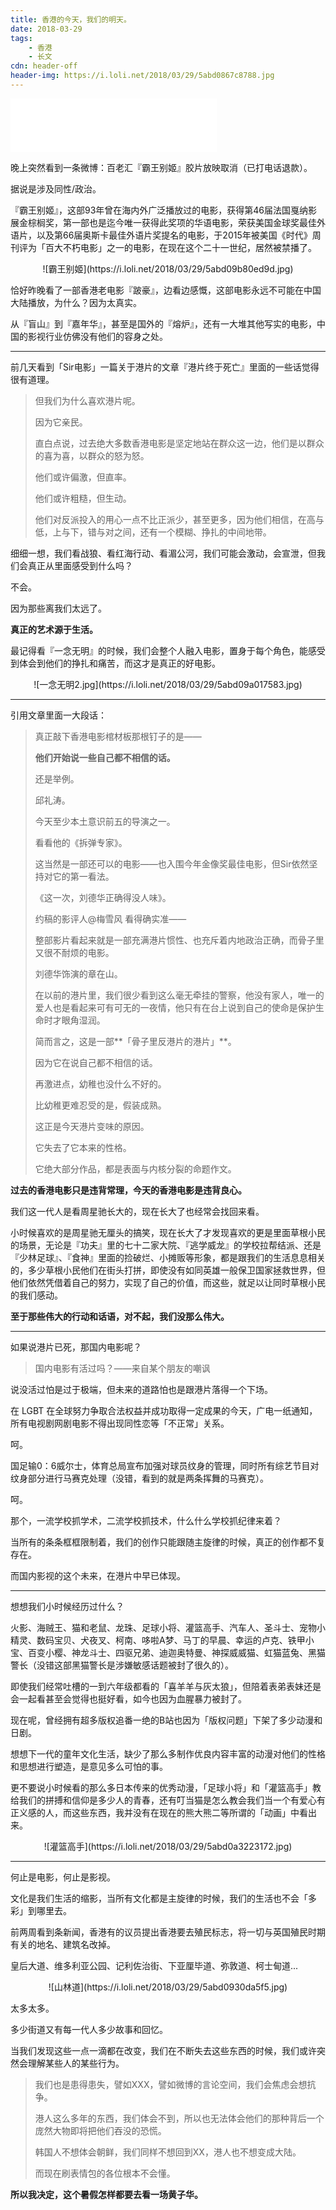```yaml
---
title: 香港的今天，我们的明天。
date: 2018-03-29
tags:
	- 香港
	- 长文
cdn: header-off
header-img: https://i.loli.net/2018/03/29/5abd0867c8788.jpg
---
```


<iframe frameborder="no" border="0" marginwidth="0" marginheight="0" width=330 height=86 src="//music.163.com/outchain/player?type=2&id=29431288&auto=0&height=66"></iframe>

晚上突然看到一条微博：百老汇『霸王别姬』胶片放映取消（已打电话退款）。

据说是涉及同性/政治。

『霸王别姬』，这部93年曾在海内外广泛播放过的电影，获得第46届法国戛纳影展金棕榈奖，第一部也是迄今唯一获得此奖项的华语电影，荣获美国金球奖最佳外语片，以及第66届奥斯卡最佳外语片奖提名的电影，于2015年被美国《时代》周刊评为「百大不朽电影」之一的电影，在现在这个二十一世纪，居然被禁播了。

<!--more-->

<div align=center>![霸王别姬](https://i.loli.net/2018/03/29/5abd09b80ed9d.jpg)</div>

恰好昨晚看了一部香港老电影『跛豪』，边看边感慨，这部电影永远不可能在中国大陆播放，为什么？因为太真实。

从『盲山』到『嘉年华』，甚至是国外的『熔炉』，还有一大堆其他写实的电影，中国的影视行业仿佛没有他们的容身之处。

***

前几天看到「Sir电影」一篇关于港片的文章『港片终于死亡』里面的一些话觉得很有道理。

>但我们为什么喜欢港片呢。
>
>因为它亲民。
>
>直白点说，过去绝大多数香港电影是坚定地站在群众这一边，他们是以群众的喜为喜，以群众的怒为怒。
>
>他们或许偏激，但直率。
>
>他们或许粗糙，但生动。
>
>他们对反派投入的用心一点不比正派少，甚至更多，因为他们相信，在高与低，上与下，错与对之间，还有一个模糊、挣扎的中间地带。

细细一想，我们看战狼、看红海行动、看湄公河，我们可能会激动，会宣泄，但我们会真正从里面感受到什么吗？

不会。

因为那些离我们太远了。

**真正的艺术源于生活。**

最记得看『一念无明』的时候，我们会整个人融入电影，置身于每个角色，能感受到体会到他们的挣扎和痛苦，而这才是真正的好电影。

<div align=center>![一念无明2.jpg](https://i.loli.net/2018/03/29/5abd09a017583.jpg)</div>	

***

引用文章里面一大段话：

>真正敲下香港电影棺材板那根钉子的是——
>
>**他们开始说一些自己都不相信的话。**
>
>还是举例。
>
>邱礼涛。
>
>今天至少本土意识前五的导演之一。
>
>看看他的《拆弹专家》。
>
>这当然是一部还可以的电影——也入围今年金像奖最佳电影，但Sir依然坚持对它的第一看法。
>
>《这一次，刘德华正确得没人味》。
>
>约稿的影评人@梅雪风 看得确实准——
>
>整部影片看起来就是一部充满港片惯性、也充斥着内地政治正确，而骨子里又很不耐烦的电影。
>
>刘德华饰演的章在山。
>
>在以前的港片里，我们很少看到这么毫无牵挂的警察，他没有家人，唯一的爱人也是看起来可有可无的一夜情，他只有在台上说到自己的使命是保护生命时才眼角湿润。
>
>简而言之，这是一部**「骨子里反港片的港片」**。
>
>因为它在说自己都不相信的话。
>
>再激进点，幼稚也没什么不好的。
>
>比幼稚更难忍受的是，假装成熟。
>
>这正是今天港片变味的原因。
>
>它失去了它本来的性格。
>
>它绝大部分作品，都是表面与内核分裂的命题作文。

**过去的香港电影只是违背常理，今天的香港电影是违背良心。**

我们这一代人是看周星驰长大的，现在长大了也经常会找回来看。

小时候喜欢的是周星驰无厘头的搞笑，现在长大了才发现喜欢的更是里面草根小民的场景，无论是『功夫』里的七十二家大院、『逃学威龙』的学校拉帮结派、还是『少林足球』、『食神』里面的捡破烂、小摊贩等形象，都是跟我们的生活息息相关的，多少草根小民他们在街头打拼，即使没有如同英雄一般保卫国家拯救世界，但他们依然凭借着自己的努力，实现了自己的价值，而这些，就足以让同时草根小民的我们感动。

**至于那些伟大的行动和话语，对不起，我们没那么伟大。**

***

如果说港片已死，那国内电影呢？

>国内电影有活过吗？——来自某个朋友的嘲讽

说没活过怕是过于极端，但未来的道路怕也是跟港片落得一个下场。

在 LGBT 在全球努力争取合法权益并成功取得一定成果的今天，广电一纸通知，所有电视剧网剧电影不得出现同性恋等「不正常」关系。

呵。

国足输0：6威尔士，体育总局宣布加强对球员纹身的管理，同时所有综艺节目对纹身部分进行马赛克处理（没错，看到的就是两条挥舞的马赛克）。

呵。

那个，一流学校抓学术，二流学校抓技术，什么什么学校抓纪律来着？

当所有的条条框框限制着，我们的创作只能跟随主旋律的时候，真正的创作都不复存在。

而国内影视的这个未来，在港片中早已体现。

***

想想我们小时候经历过什么？

火影、海贼王、猫和老鼠、龙珠、足球小将、灌篮高手、汽车人、圣斗士、宠物小精灵、数码宝贝、犬夜叉、柯南、哆啦A梦、马丁的早晨、幸运的卢克、铁甲小宝、百变小樱、神龙斗士、四驱兄弟、迪迦奥特曼、神探威威猫、虹猫蓝兔、黑猫警长（没错这部黑猫警长是涉嫌敏感话题被封了很久的）。

即使我们经常吐槽的一到六年级都看的「喜羊羊与灰太狼」，但陪着表弟表妹还是会一起看甚至会觉得也挺好看，如今也因为血腥暴力被封了。

现在呢，曾经拥有超多版权追番一绝的B站也因为「版权问题」下架了多少动漫和日剧。

想想下一代的童年文化生活，缺少了那么多制作优良内容丰富的动漫对他们的性格和思想进行塑造，是意见多么可怕的事。

更不要说小时候看的那么多日本传来的优秀动漫，「足球小将」和「灌篮高手」教给我们的拼搏和信仰是多少人的青春，还有叮当猫是怎么教会我们当一个有爱心有正义感的人，而这些东西，我并没有在现在的熊大熊二等所谓的「动画」中看出来。

<div align=center>![灌篮高手](https://i.loli.net/2018/03/29/5abd0a3223172.jpg)</div>

***

何止是电影，何止是影视。

文化是我们生活的缩影，当所有文化都是主旋律的时候，我们的生活也不会「多彩」到哪里去。

前两周看到条新闻，香港有的议员提出香港要去殖民标志，将一切与英国殖民时期有关的地名、建筑名改掉。

皇后大道、维多利亚公园、记利佐治街、下亚厘毕道、弥敦道、柯士甸道...

<div align=center>![山林道](https://i.loli.net/2018/03/29/5abd0930da5f5.jpg)</div>

太多太多。

多少街道又有每一代人多少故事和回忆。

当我们发现这些一点一滴都在改变，我们在不断失去这些东西的时候，我们或许突然会理解某些人的某些行为。

>我们也是患得患失，譬如XXX，譬如微博的言论空间，我们会焦虑会想抗争。
>
>港人这么多年的东西，我们体会不到，所以也无法体会他们的那种背后一个庞然大物即将把他们吞没的恐慌。
>
>韩国人不想体会朝鲜，我们同样不想回到XX，港人也不想变成大陆。
>
>而现在刷表情包的各位根本不会懂。

**所以我决定，这个暑假怎样都要去看一场黄子华。**